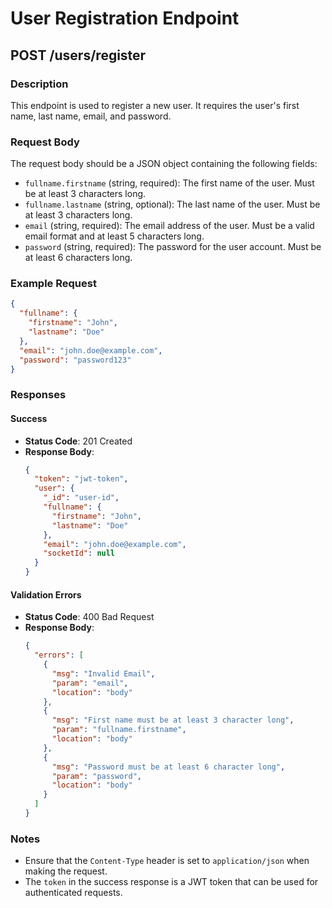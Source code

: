# User Registration Endpoint

## POST /users/register

### Description

This endpoint is used to register a new user. It requires the user's first name, last name, email, and password.

### Request Body

The request body should be a JSON object containing the following fields:

- `fullname.firstname` (string, required): The first name of the user. Must be at least 3 characters long.
- `fullname.lastname` (string, optional): The last name of the user. Must be at least 3 characters long.
- `email` (string, required): The email address of the user. Must be a valid email format and at least 5 characters long.
- `password` (string, required): The password for the user account. Must be at least 6 characters long.

### Example Request

```json
{
  "fullname": {
    "firstname": "John",
    "lastname": "Doe"
  },
  "email": "john.doe@example.com",
  "password": "password123"
}
```

### Responses

#### Success

- **Status Code**: 201 Created
- **Response Body**:
  ```json
  {
    "token": "jwt-token",
    "user": {
      "_id": "user-id",
      "fullname": {
        "firstname": "John",
        "lastname": "Doe"
      },
      "email": "john.doe@example.com",
      "socketId": null
    }
  }
  ```

#### Validation Errors

- **Status Code**: 400 Bad Request
- **Response Body**:
  ```json
  {
    "errors": [
      {
        "msg": "Invalid Email",
        "param": "email",
        "location": "body"
      },
      {
        "msg": "First name must be at least 3 character long",
        "param": "fullname.firstname",
        "location": "body"
      },
      {
        "msg": "Password must be at least 6 character long",
        "param": "password",
        "location": "body"
      }
    ]
  }
  ```

### Notes

- Ensure that the `Content-Type` header is set to `application/json` when making the request.
- The `token` in the success response is a JWT token that can be used for authenticated requests.
